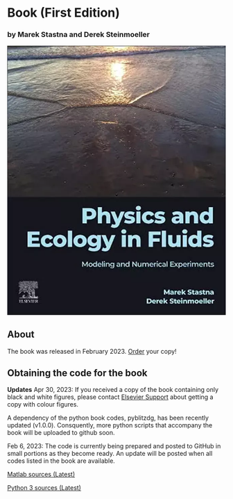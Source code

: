 # Book (First Edition)
### by Marek Stastna and Derek Steinmoeller

![Physics and Ecology in Fluids - Book Front Cover](cover.webp "Book Cover")


## About

The book was released in February 2023. [Order](https://a.co/d/9lnHn0J) your copy!

## Obtaining the code for the book
**Updates**
Apr 30, 2023: If you received a copy of the book containing only black and white figures, please contact [Elsevier Support](https://www.elsevier.com/support) about getting a copy with colour figures.

A dependency of the python book codes, pyblitzdg, has been recently updated (v1.0.0). Consquently, more python scripts that accompany the book will be uploaded to github soon.

Feb 6, 2023: The code is currently being prepared and posted to GitHub in small portions as they become ready. An update will be posted when all codes listed in the book are available.

[Matlab sources (Latest)](https://github.com/PhysEcoFluids/matlab-codes)

[Python 3 sources (Latest)](https://github.com/PhysEcoFluids/python-codes)
